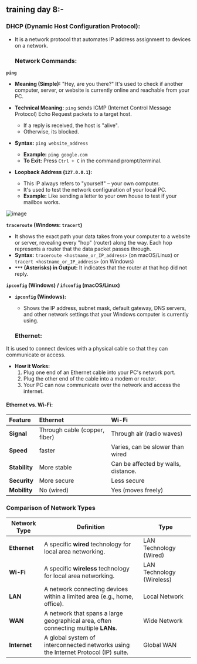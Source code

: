 ## training day 8:-
### DHCP (Dynamic Host Configuration Protocol):
- It is a network protocol that automates IP address assignment to devices on a network.

  ### Network Commands:
**`ping`**
  * **Meaning (Simple):** "Hey, are you there?" It's used to check if another computer, server, or website is currently online and reachable from your PC.
  * **Technical Meaning:** `ping` sends ICMP (Internet Control Message Protocol) Echo Request packets to a target host.
       -  If a reply is received, the host is "alive".
       -  Otherwise, its blocked.
  * **Syntax:** `ping website_address`
      * **Example:** `ping google.com`
      * **To Exit:** Press `Ctrl + C` in the command prompt/terminal.

  * **Loopback Address (`127.0.0.1`):**
      * This IP always refers to "yourself" – your own computer.
      * It's used to test the network configuration of your local PC.
      * **Example:** Like sending a letter to your own house to test if your mailbox works.
   
![image](https://github.com/user-attachments/assets/416c9d92-8271-48a2-94b1-d05f1dc46be2)


**`traceroute` (Windows: `tracert`)**
  * It shows the exact path your data takes from your computer to a website or server, revealing every "hop" (router) along the way. Each hop represents a router that the data packet passes through.
  * **Syntax:** `traceroute <hostname_or_IP_address>` (on macOS/Linux) or `tracert <hostname_or_IP_address>` (on Windows)
  * **`***` (Asterisks) in Output:** It indicates that the router at that hop did not reply.

**`ipconfig` (Windows) / `ifconfig` (macOS/Linux)**
  * **`ipconfig` (Windows):**
      * Shows the IP address, subnet mask, default gateway, DNS servers, and other network settings that your Windows computer is currently using.

     ### Ethernet:
It is used to connect devices with a physical cable so that they can communicate or access.
  * **How it Works:**
    1.  Plug one end of an Ethernet cable into your PC's network port.
    2.  Plug the other end of the cable into a modem or router.
    3.  Your PC can now communicate over the network and access the internet.

#### Ethernet vs. Wi-Fi:

| Feature    | Ethernet                    | Wi-Fi                   |
| :--------- | :----------------------------------- | :--------------------------------------- |
| **Signal** | Through cable (copper, fiber) | Through air (radio waves)                |
| **Speed** |  faster | Varies, can be slower than wired         |
| **Stability** | More stable | Can be affected by walls, distance. |
| **Security** | More secure  | Less secure |
| **Mobility** | No (wired)    | Yes (moves freely) |


### Comparison of Network Types

| **Network Type** | **Definition**                                                              | **Type**                  |                                         
| ------------ | ----------------------------------------------------------------------------------- | ------------------------- |
| **Ethernet** | A specific **wired** technology for local area networking.                          | LAN Technology (Wired)    |
| **Wi-Fi**    | A specific **wireless** technology  for local area networking.                      | LAN Technology (Wireless) | 
| **LAN**      | A network connecting devices within a limited area (e.g., home, office).            | Local Network             |
| **WAN**      | A network that spans a large geographical area, often connecting multiple **LANs**. | Wide Network              |
| **Internet** | A global system of interconnected networks using the Internet Protocol (IP) suite.  | Global WAN                | 



